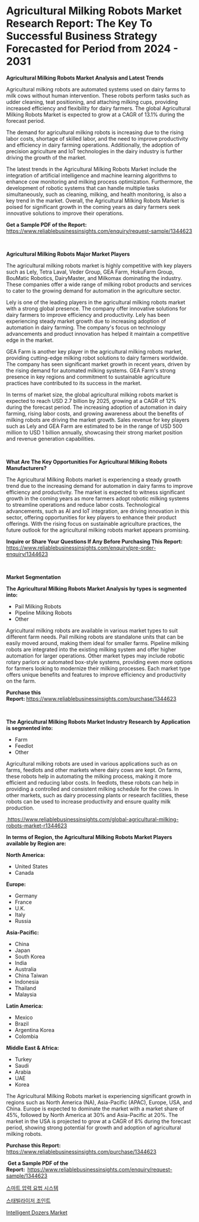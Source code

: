 <p><h1>Agricultural Milking Robots Market Research Report: The Key To Successful Business Strategy Forecasted for Period from 2024 - 2031</h1></p><p><strong>Agricultural Milking Robots Market Analysis and Latest Trends</strong></p>
<p><p>Agricultural milking robots are automated systems used on dairy farms to milk cows without human intervention. These robots perform tasks such as udder cleaning, teat positioning, and attaching milking cups, providing increased efficiency and flexibility for dairy farmers. The global Agricultural Milking Robots Market is expected to grow at a CAGR of 13.1% during the forecast period. </p><p>The demand for agricultural milking robots is increasing due to the rising labor costs, shortage of skilled labor, and the need to improve productivity and efficiency in dairy farming operations. Additionally, the adoption of precision agriculture and IoT technologies in the dairy industry is further driving the growth of the market. </p><p>The latest trends in the Agricultural Milking Robots Market include the integration of artificial intelligence and machine learning algorithms to enhance cow monitoring and milking process optimization. Furthermore, the development of robotic systems that can handle multiple tasks simultaneously, such as cleaning, milking, and health monitoring, is also a key trend in the market. Overall, the Agricultural Milking Robots Market is poised for significant growth in the coming years as dairy farmers seek innovative solutions to improve their operations.</p></p>
<p><strong>Get a Sample PDF of the Report:&nbsp;</strong> <a href="https://www.reliablebusinessinsights.com/enquiry/request-sample/1344623">https://www.reliablebusinessinsights.com/enquiry/request-sample/1344623</a></p>
<p>&nbsp;</p>
<p><strong>Agricultural Milking Robots Major Market Players</strong></p>
<p><p>The agricultural milking robots market is highly competitive with key players such as Lely, Tetra Laval, Veder Group, GEA Farm, HokuFarm Group, BouMatic Robotics, DairyMaster, and Milkomax dominating the industry. These companies offer a wide range of milking robot products and services to cater to the growing demand for automation in the agriculture sector.</p><p>Lely is one of the leading players in the agricultural milking robots market with a strong global presence. The company offer innovative solutions for dairy farmers to improve efficiency and productivity. Lely has been experiencing steady market growth due to increasing adoption of automation in dairy farming. The company's focus on technology advancements and product innovation has helped it maintain a competitive edge in the market.</p><p>GEA Farm is another key player in the agricultural milking robots market, providing cutting-edge milking robot solutions to dairy farmers worldwide. The company has seen significant market growth in recent years, driven by the rising demand for automated milking systems. GEA Farm's strong presence in key regions and commitment to sustainable agriculture practices have contributed to its success in the market.</p><p>In terms of market size, the global agricultural milking robots market is expected to reach USD 2.7 billion by 2025, growing at a CAGR of 12% during the forecast period. The increasing adoption of automation in dairy farming, rising labor costs, and growing awareness about the benefits of milking robots are driving the market growth. Sales revenue for key players such as Lely and GEA Farm are estimated to be in the range of USD 500 million to USD 1 billion annually, showcasing their strong market position and revenue generation capabilities.</p></p>
<p>&nbsp;</p>
<p><strong>What Are The Key Opportunities For Agricultural Milking Robots Manufacturers?</strong></p>
<p><p>The Agricultural Milking Robots market is experiencing a steady growth trend due to the increasing demand for automation in dairy farms to improve efficiency and productivity. The market is expected to witness significant growth in the coming years as more farmers adopt robotic milking systems to streamline operations and reduce labor costs. Technological advancements, such as AI and IoT integration, are driving innovation in this sector, offering opportunities for key players to enhance their product offerings. With the rising focus on sustainable agriculture practices, the future outlook for the agricultural milking robots market appears promising.</p></p>
<p><strong>Inquire or Share Your Questions If Any Before Purchasing This Report:</strong> <a href="https://www.reliablebusinessinsights.com/enquiry/pre-order-enquiry/1344623">https://www.reliablebusinessinsights.com/enquiry/pre-order-enquiry/1344623</a></p>
<p>&nbsp;</p>
<p><strong>Market Segmentation</strong></p>
<p><strong>The Agricultural Milking Robots Market Analysis by types is segmented into:</strong></p>
<p><ul><li>Pail Milking Robots</li><li>Pipeline Milking Robots</li><li>Other</li></ul></p>
<p><p>Agricultural milking robots are available in various market types to suit different farm needs. Pail milking robots are standalone units that can be easily moved around, making them ideal for smaller farms. Pipeline milking robots are integrated into the existing milking system and offer higher automation for larger operations. Other market types may include robotic rotary parlors or automated box-style systems, providing even more options for farmers looking to modernize their milking processes. Each market type offers unique benefits and features to improve efficiency and productivity on the farm.</p></p>
<p><strong>Purchase this Report:&nbsp;</strong><a href="https://www.reliablebusinessinsights.com/purchase/1344623">https://www.reliablebusinessinsights.com/purchase/1344623</a></p>
<p>&nbsp;</p>
<p><strong>The Agricultural Milking Robots Market Industry Research by Application is segmented into:</strong></p>
<p><ul><li>Farm</li><li>Feedlot</li><li>Other</li></ul></p>
<p><p>Agricultural milking robots are used in various applications such as on farms, feedlots and other markets where dairy cows are kept. On farms, these robots help in automating the milking process, making it more efficient and reducing labor costs. In feedlots, these robots can help in providing a controlled and consistent milking schedule for the cows. In other markets, such as dairy processing plants or research facilities, these robots can be used to increase productivity and ensure quality milk production.</p></p>
<p><a href="https://www.reliablebusinessinsights.com/global-agricultural-milking-robots-market-r1344623">&nbsp;https://www.reliablebusinessinsights.com/global-agricultural-milking-robots-market-r1344623</a></p>
<p><strong>In terms of Region, the Agricultural Milking Robots Market Players available by Region are:</strong></p>
<p>
    <p> <strong> North America: </strong>
        <ul>
            <li>United States</li>
            <li>Canada</li>
        </ul>
        </p> 
    <p> <strong> Europe: </strong>
        <ul>
            <li>Germany</li>
            <li>France</li>
            <li>U.K.</li>
            <li>Italy</li>
            <li>Russia</li>
        </ul>
        </p> 
    <p> <strong> Asia-Pacific: </strong>
        <ul>
            <li>China</li>
            <li>Japan</li>
            <li>South Korea</li>
            <li>India</li>
            <li>Australia</li>
            <li>China Taiwan</li>
            <li>Indonesia</li>
            <li>Thailand</li>
            <li>Malaysia</li>
        </ul>
        </p> 
    <p> <strong> Latin America: </strong>
        <ul>
            <li>Mexico</li>
            <li>Brazil</li>
            <li>Argentina Korea</li>
            <li>Colombia</li>
        </ul>
        </p> 
    <p> <strong> Middle East & Africa: </strong>
        <ul>
            <li>Turkey</li>
            <li>Saudi</li>
            <li>Arabia</li>
            <li>UAE</li>
            <li>Korea</li>
        </ul>
    </p>
    </p>
<p><p>The Agricultural Milking Robots market is experiencing significant growth in regions such as North America (NA), Asia-Pacific (APAC), Europe, USA, and China. Europe is expected to dominate the market with a market share of 45%, followed by North America at 30% and Asia-Pacific at 20%. The market in the USA is projected to grow at a CAGR of 8% during the forecast period, showing strong potential for growth and adoption of agricultural milking robots.</p></p>
<p><strong>Purchase this Report: </strong><a href="https://www.reliablebusinessinsights.com/purchase/1344623">https://www.reliablebusinessinsights.com/purchase/1344623</a></p>
<p>&nbsp;<strong>Get a Sample PDF of the Report:&nbsp;&nbsp;</strong><a href="https://www.reliablebusinessinsights.com/enquiry/request-sample/1344623">https://www.reliablebusinessinsights.com/enquiry/request-sample/1344623</a></p>
<p><strong></strong></p>
<p><p><a href="https://medium.com/@leeanford76845djf/%EC%8A%A4%EB%A7%88%ED%8A%B8-%EC%95%95%EB%A0%A5-%EC%B9%98%EB%A3%8C-%EC%8B%9C%EC%8A%A4%ED%85%9C-%EC%8B%9C%EC%9E%A5-%EC%8B%9C%EC%9E%A5-%EC%A0%90%EC%9C%A0%EC%9C%A8-%EC%8B%9C%EC%9E%A5-%EB%8F%99%ED%96%A5-%EB%B0%8F-%EB%AF%B8%EB%9E%98-%EC%84%B1%EC%9E%A5-%ED%83%90%EC%83%89-1873a724f1df">스마트 압력 요법 시스템</a></p><p><a href="https://medium.com/@alanperkins1921/%EC%95%88%EC%A0%95%EC%A0%9C-%EC%A1%B0%EC%9D%B8%ED%8A%B8-%EC%8B%9C%EC%9E%A5-%EC%84%B1%EA%B3%B5%EC%A0%81%EC%9D%B8-%EB%B9%84%EC%A6%88%EB%8B%88%EC%8A%A4-%EC%A0%84%EB%9E%B5-%EC%98%88%EC%83%8120231%EB%85%84%EA%B9%8C%EC%A7%80-8be4a7ab1f25">스태빌라이저 조인트</a></p><p><a href="https://view.publitas.com/reportprime-1/intelligent-dozers-market-insights-into-market-cagr-market-trends-and-growth-strategies/">Intelligent Dozers Market</a></p></p>